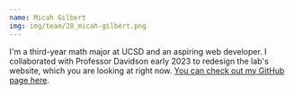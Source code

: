 ```yaml
---
name: Micah Gilbert
img: img/team/28_micah-gilbert.png
---
```


I'm a third-year math major at UCSD and an aspiring web developer. I collaborated with
Professor Davidson early 2023 to redesign the lab's website, which you are
looking at right now. [You can check out my GitHub page here](https://github.com/micahsgilbert).
